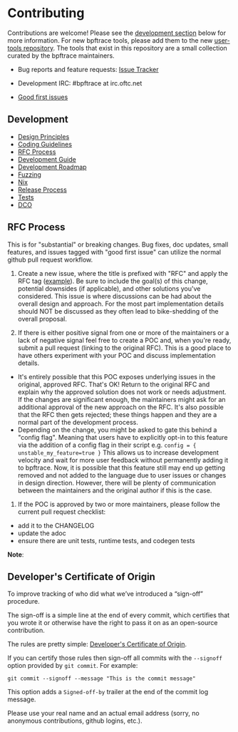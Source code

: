 # Contributing

Contributions are welcome! Please see the [development section](#development) below for more information. For new bpftrace tools, please add them to the new [user-tools repository](https://github.com/bpftrace/user-tools/blob/master/CONTRIBUTING.md). The tools that exist in this repository are a small collection curated by the bpftrace maintainers.

* Bug reports and feature requests: [Issue Tracker](https://github.com/bpftrace/bpftrace/issues)

* Development IRC: #bpftrace at irc.oftc.net

* [Good first issues](https://github.com/bpftrace/bpftrace/issues?q=is%3Aopen+is%3Aissue+label%3A%22good+first+issue%22)

## Development

* [Design Principles](docs/design_principles.md)
* [Coding Guidelines](docs/coding_guidelines.md)
* [RFC Process](#rfc-process)
* [Development Guide](docs/developers.md)
* [Development Roadmap](https://docs.google.com/document/d/17729Rlyo1xzlJObzHpFLDzeCVgvwRh0ktAmMEJLK-EU/edit)
* [Fuzzing](docs/fuzzing.md)
* [Nix](docs/nix.md)
* [Release Process](docs/release_process.md)
* [Tests](tests/README.md)
* [DCO](#developers-certificate-of-origin)

## RFC Process

This is for "substantial" or breaking changes. Bug fixes, doc updates, small features, and issues tagged with "good first issue" can utilize the normal github pull request workflow.

1. Create a new issue, where the title is prefixed with "RFC" and apply the RFC tag ([example](https://github.com/bpftrace/bpftrace/issues/2954)). Be sure to include the goal(s) of this change, potential downsides (if applicable), and other solutions you've considered. This issue is where discussions can be had about the overall design and approach. For the most part implementation details should NOT be discussed as they often lead to bike-shedding of the overall proposal.

1. If there is either positive signal from one or more of the maintainers or a lack of negative signal feel free to create a POC and, when you're ready, submit a pull request (linking to the original RFC). This is a good place to have others experiment with your POC and discuss implementation details.
  - It's entirely possible that this POC exposes underlying issues in the original, approved RFC. That's OK! Return to the original RFC and explain why the approved solution does not work or needs adjustment. If the changes are significant enough, the maintainers might ask for an additional approval of the new approach on the RFC. It's also possible that the RFC then gets rejected; these things happen and they are a normal part of the development process.
  - Depending on the change, you might be asked to gate this behind a "config flag". Meaning that users have to explicitly opt-in to this feature via the addition of a config flag in their script e.g. ```config = { unstable_my_feature=true }``` This allows us to increase development velocity and wait for more user feedback without permanently adding it to bpftrace. Now, it is possible that this feature still may end up getting removed and not added to the language due to user issues or changes in design direction. However, there will be plenty of communication between the maintainers and the original author if this is the case.

1. If the POC is approved by two or more maintainers, please follow the current pull request checklist:
 - add it to the CHANGELOG
 - update the adoc
 - ensure there are unit tests, runtime tests, and codegen tests

**Note**:

## Developer's Certificate of Origin

To improve tracking of who did what we’ve introduced a “sign-off” procedure.

The sign-off is a simple line at the end of every commit, which certifies that
you wrote it or otherwise have the right to pass it on as an open-source
contribution.

The rules are pretty simple: [Developer's Certificate of Origin](https://developercertificate.org/).

If you can certify those rules then sign-off all commits with the `--signoff`
option provided by `git commit`. For example:

```
git commit --signoff --message "This is the commit message"
```

This option adds a `Signed-off-by` trailer at the end of the commit log message.

Please use your real name and an actual email address (sorry, no anonymous
contributions, github logins, etc.).
